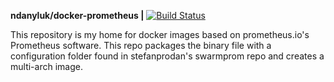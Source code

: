 **ndanyluk/docker-prometheus |** [![Build Status](https://travis-ci.com/ndanyluk/docker-prometheus.svg?branch=master)](https://travis-ci.com/ndanyluk/docker-prometheus)

This repository is my home for docker images based on prometheus.io's Prometheus software.  This repo packages the binary file with a configuration folder found in stefanprodan's swarmprom repo and creates a multi-arch image.
